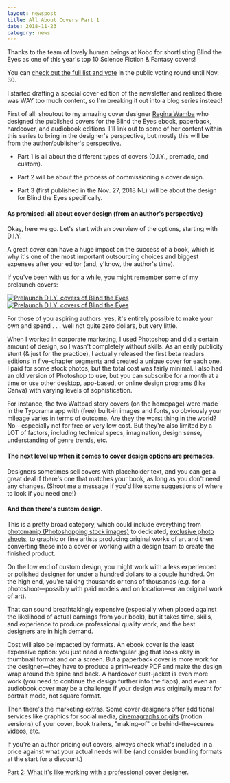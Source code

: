 ```yaml
---
layout: newspost
title: All About Covers Part 1
date: 2018-11-23
category: news
---
```


Thanks to the team of lovely human beings at Kobo for shortlisting Blind the Eyes as one of this year's top 10 Science Fiction & Fantasy covers!

You can [check out the full list and vote](https://kobowritinglife.com/2018/11/23/the-kwl-cover-contest-2018-week-2-science-fiction-fantasy/) in the public voting round until Nov. 30.

I started drafting a special cover edition of the newsletter and realized there was WAY too much content, so I'm breaking it out into a blog series instead!

First of all: shoutout to my amazing cover designer [Regina Wamba](https://reginawamba.com) who designed the published covers for the Blind the Eyes ebook, paperback, hardcover, and audiobook editions. I'll link out to some of her content within this series to bring in the designer's perspective, but mostly this will be from the author/publisher's perspective.

- Part 1 is all about the different types of covers (D.I.Y., premade, and custom).

- Part 2 will be about the process of commissioning a cover design.

- Part 3 (first published in the Nov. 27, 2018 NL) will be about the design for Blind the Eyes specifically.

#### As promised: all about cover design (from an author's perspective)

Okay, here we go. Let's start with an overview of the options, starting with D.I.Y. 

A great cover can have a huge impact on the success of a book, which is why it's one of the most important outsourcing choices and biggest expenses after your editor (and, y'know, the author's time). 

If you've been with us for a while, you might remember some of my prelaunch covers: 

[![Prelaunch D.I.Y. covers of Blind the Eyes](https://i.pinimg.com/564x/ab/68/52/ab68526359f06d6a7ed8a29e220c018d.jpg)](https://www.pinterest.ca/kaiespace/limited-edition-covers/) [![Prelaunch D.I.Y. covers of Blind the Eyes](https://i.pinimg.com/564x/13/28/88/13288808ef9c9c1bf55e868a020f5cc2.jpg)](https://www.pinterest.ca/kaiespace/limited-edition-covers/)
 
For those of you  aspiring authors: yes, it's entirely possible to make your own and spend . . . well not quite zero dollars, but very little. 

When I worked in corporate marketing, I used Photoshop and did a certain amount of design, so I wasn't completely without skills. As an early publicity stunt (& just for the practice), I actually released the first beta readers editions in five–chapter segments and created a unique cover for each one. I paid for some stock photos, but the total cost was fairly minimal. I also had an old version of Photoshop to use, but you can subscribe for a month at a time or use other desktop, app-based, or online design programs (like Canva) with varying levels of sophistication. 

For instance, the two Wattpad story covers (on the homepage) were made in the Typorama app with (free) built-in images and fonts, so obviously your mileage varies in terms of outcome. Are they the worst thing in the world? No—especially not for free or very low cost. But they're also limited by a LOT of factors, including technical specs, imagination, design sense, understanding of genre trends, etc. 

#### The next level up when it comes to cover design options are premades. 

Designers sometimes sell covers with placeholder text, and you can get a great deal if there's one that matches your book, as long as you don't need any changes. (Shoot me a message if you'd like some suggestions of where to look if you need one!) 

#### And then there's custom design. 

This is a pretty broad category, which could include everything from [photomanip (Photoshopping stock images)](https://www.facebook.com/groups/reginawamba/permalink/2031986487075146/) to dedicated, [exclusive photo shoots](https://www.facebook.com/groups/reginawamba/permalink/2135376180069509/), to graphic or fine artists producing original works of art and then converting these into a cover or working with a design team to create the finished product. 

On the low end of custom design, you might work with a less experienced or polished designer for under a hundred dollars to a couple hundred. On the high end, you're talking thousands or tens of thousands (e.g. for a photoshoot—possibly with paid models and on location—or an original work of art). 

That can sound breathtakingly expensive (especially when placed against the likelihood of actual earnings from your book), but it takes time, skills, and experience to produce professional quality work, and the best designers are in high demand. 

Cost will also be impacted by formats. An ebook cover is the least expensive option: you just need a rectangular .jpg that looks okay in thumbnail format and on a screen. But a paperback cover is more work for the designer—they have to produce a print–ready PDF and make the design wrap around the spine and back. A hardcover dust-jacket is even more work (you need to continue the design further into the flaps), and even an audiobook cover may be a challenge if your design was originally meant for portrait mode, not square format. 

Then there's the marketing extras. Some cover designers offer additional services like graphics for social media, [cinemagraphs or gifs](https://www.facebook.com/groups/reginawamba/permalink/2035305050076623/) (motion versions) of your cover, book trailers, "making–of" or behind–the–scenes videos, etc. 

If you're an author pricing out covers, always check what's included in a price against what your actual needs will be (and consider bundling formats at the start for a discount.)

[Part 2: What it's like working with a professional cover designer.](https://kaie.space/news/2018/11/24/All-About-Covers-Part-2.html)
